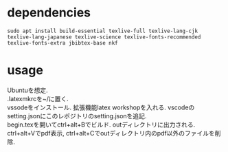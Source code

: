 # dependencies
```
sudo apt install build-essential texlive-full texlive-lang-cjk texlive-lang-japanese texlive-science texlive-fonts-recommended texlive-fonts-extra jbibtex-base nkf
```

# usage
Ubuntuを想定.  
.latexmkrcを~/に置く.  
vssodeをインストール. 拡張機能latex workshopを入れる. vscodeのsetting.jsonにこのレポジトリのsetting.jsonを追記.  
begin.texを開いてctrl+alt+Bでビルド. outディレクトリに出力される. ctrl+alt+Vでpdf表示, ctrl+alt+Cでoutディレクトリ内のpdf以外のファイルを削除.  
